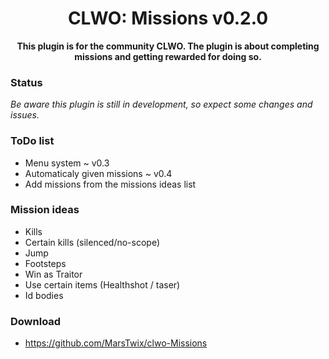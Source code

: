 <h1 align="center">
    CLWO: Missions v0.2.0
</h1>
<p align="center">
    <strong>This plugin is for the community CLWO. The plugin is about completing missions and getting rewarded for doing so.</strong>
</p>

### Status
*Be aware this plugin is still in development, so expect some changes and issues.*

### ToDo list
 - Menu system ~ v0.3
 - Automaticaly given missions ~ v0.4
 - Add missions from the missions ideas list

### Mission ideas
 - Kills
 - Certain kills (silenced/no-scope)
 - Jump
 - Footsteps
 - Win as Traitor
 - Use certain items (Healthshot / taser)
 - Id bodies

### Download
 - https://github.com/MarsTwix/clwo-Missions
